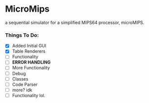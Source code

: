 # MicroMips
 a sequential simulator for a simplified MIPS64 processor, microMIPS. 

### Things To Do:
 - [x] Added Initial GUI
 - [x] Table Renderers
 - [ ] Functionality
 - [ ] **ERROR HANDLING**
 - [ ] More Functionality
 - [ ] Debug
 - [ ] Classes
  - [ ] Code Parser
  - [ ] more? idk
 - [ ] Functionality lol.
